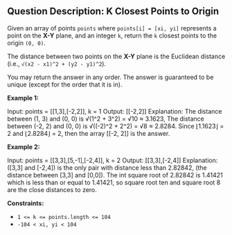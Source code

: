 ## Question Description: K Closest Points to Origin

Given an array of points `points` where `points[i] = [xi, yi]` represents a point on the **X-Y** plane, and an integer `k`, return the `k` closest points to the origin `(0, 0)`.

The distance between two points on the **X-Y** plane is the Euclidean distance (i.e., `√(x2 - x1)^2 + (y2 - y1)^2`).

You may return the answer in any order. The answer is guaranteed to be unique (except for the order that it is in).

**Example 1:**

Input: points = [[1,3],[-2,2]], k = 1
Output: [[-2,2]]
Explanation: The distance between (1, 3) and (0, 0) is √(1^2 + 3^2) = √10 ≈ 3.1623,
The distance between (-2, 2) and (0, 0) is √((-2)^2 + 2^2) = √8 ≈ 2.8284.
Since ⌊1.1623⌋ = 2 and ⌊2.8284⌋ = 2, then the array [[-2, 2]] is the answer.

**Example 2:**

Input: points = [[3,3],[5,-1],[-2,4]], k = 2
Output: [[3,3],[-2,4]]
Explanation: ([3,3] and [-2,4]) is the only pair with distance less than 2.82842, (the distance between [3,3] and [0,0]). The int square root of 2.82842 is 1.41421 which is less than or equal to 1.41421, so square root ten and square root 8 are the close distances to zero.

**Constraints:**

- `1 <= k <= points.length <= 104`
- `-104 < xi, yi < 104`